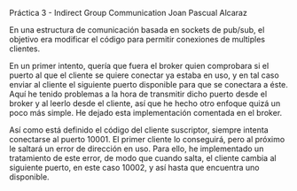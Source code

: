 Práctica 3 - Indirect Group Communication
Joan Pascual Alcaraz

En una estructura de comunicación basada en sockets de pub/sub, el objetivo era 
modificar el código para permitir conexiones de multiples clientes.

En un primer intento, quería que fuera el broker quien comprobara si el puerto 
al que el cliente se quiere conectar ya estaba en uso, y en tal caso enviar al 
cliente el siguiente puerto disponible para que se conectara a éste. Aquí he 
tenido problemas a la hora de transmitir dicho puerto desde el broker y al 
leerlo desde el cliente, así que he hecho otro enfoque quizá un poco más simple. 
He dejado esta implementación comentada en el broker.

Así como está definido el código del cliente suscriptor, siempre intenta conectarse 
al puerto 10001. El primer cliente lo conseguirá, pero al próximo le saltará 
un error de dirección en uso. Para ello, he implementado un tratamiento de este 
error, de modo que cuando salta, el cliente cambia al siguiente puerto, en este 
caso 10002, y así hasta que encuentra uno disponible.